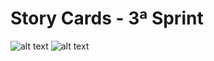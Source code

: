 # Story Cards - 3ª Sprint

![alt text](https://github.com/labarro/projeto-integrador-2sem/blob/master/Sprint%203/Story%20Cards/Story%20Card%201.jpeg)
![alt text](https://github.com/labarro/projeto-integrador-2sem/blob/master/Sprint%203/Story%20Cards/Story%20Card%202.jpeg)
